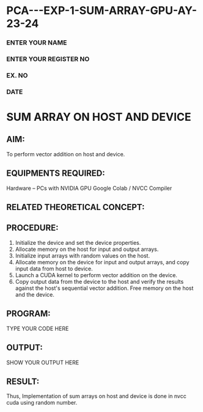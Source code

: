 # PCA---EXP-1-SUM-ARRAY-GPU-AY-23-24
<h3>ENTER YOUR NAME</h3>
<h3>ENTER YOUR REGISTER NO</h3>
<h3>EX. NO</h3>
<h3>DATE</h3>
<h1> <align=center> SUM ARRAY ON HOST AND DEVICE </h3>

## AIM:

To perform vector addition on host and device.

## EQUIPMENTS REQUIRED:
Hardware – PCs with NVIDIA GPU
Google Colab / NVCC Compiler

## RELATED THEORETICAL CONCEPT:




## PROCEDURE:

1. Initialize the device and set the device properties.
2. Allocate memory on the host for input and output arrays.
3. Initialize input arrays with random values on the host.
4. Allocate memory on the device for input and output arrays, and copy input data from host to device.
5. Launch a CUDA kernel to perform vector addition on the device.
6. Copy output data from the device to the host and verify the results against the host's sequential vector addition. Free memory on the host and the device.

## PROGRAM:
TYPE YOUR CODE HERE

## OUTPUT:
SHOW YOUR OUTPUT HERE

## RESULT:
Thus, Implementation of sum arrays on host and device is done in nvcc cuda using random number.
